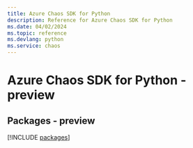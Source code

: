 ```yaml
---
title: Azure Chaos SDK for Python
description: Reference for Azure Chaos SDK for Python
ms.date: 04/02/2024
ms.topic: reference
ms.devlang: python
ms.service: chaos
---
```

# Azure Chaos SDK for Python - preview
## Packages - preview
[!INCLUDE [packages](chaos-index.md)]